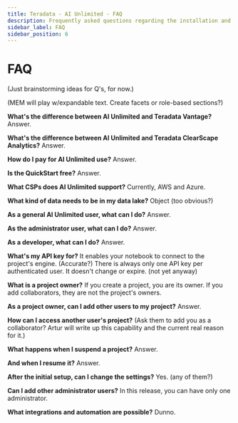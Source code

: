 ```yaml
---
title: Teradata - AI Unlimited - FAQ
description: Frequently asked questions regarding the installation and use of AI Unlimited.
sidebar_label: FAQ
sidebar_position: 6
---
```


# FAQ

(Just brainstorming ideas for Q's, for now.)

(MEM will play w/expandable text. Create facets or role-based sections?)


**What's the difference between AI Unlimited and Teradata Vantage?**
Answer.

**What's the difference between AI Unlimited and Teradata ClearScape Analytics?**
Answer.

**How do I pay for AI Unlimited use?**
Answer.

**Is the QuickStart free?**
Answer.

**What CSPs does AI Unlimited support?**
Currently, AWS and Azure.

**What kind of data needs to be in my data lake?** Object (too obvious?) 

**As a general AI Unlimited user, what can I do?**
Answer.

**As the administrator user, what can I do?**
Answer.

**As a developer, what can I do?**
Answer.

**What's my API key for?**
It enables your notebook to connect to the project's engine. (Accurate?) There is always only one API key per authenticated user. It doesn't change or expire. (not yet anyway)

**What is a project owner?**
If you create a project, you are its owner. If you add collaborators, they are not the project's owners.

**As a project owner, can I add other users to my project?** Answer.

**How can I access another user's project?**
(Ask them to add you as a collaborator? Artur will write up this capability and the current real reason for it.)

**What happens when I suspend a project?**
Answer.

**And when I resume it?**
Answer.

**After the initial setup, can I change the settings?**
Yes. (any of them?)

**Can I add other administrator users?**
In this release, you can have only one administrator.

**What integrations and automation are possible?** Dunno.